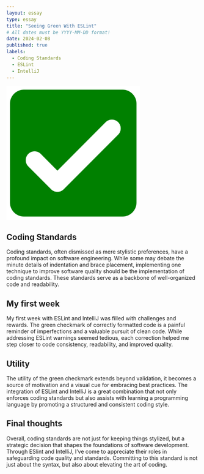 ```yaml
---
layout: essay
type: essay
title: "Seeing Green With ESLint"
# All dates must be YYYY-MM-DD format!
date: 2024-02-08
published: true
labels:
  - Coding Standards
  - ESLint
  - IntelliJ
---
```


<img width="350px" class="rounded float-start pe-4" src="../img/ESLint/GreenCheckmark.png">

## **Coding Standards**
Coding standards, often dismissed as mere stylistic preferences, have a profound impact on software engineering. While some may debate the minute details of indentation and brace placement, implementing one technique to improve software quality should be the implementation of coding standards. These standards serve as a backbone of well-organized code and readability.

## **My first week**
My first week with ESLint and IntelliJ was filled with challenges and rewards. The green checkmark of correctly formatted code is a painful reminder of imperfections and a valuable pursuit of clean code. While addressing ESLint warnings seemed tedious, each correction helped me step closer to code consistency, readability, and improved quality.

## **Utility**
The utility of the green checkmark extends beyond validation, it becomes a source of motivation and a visual cue for embracing best practices. The integration of ESLint and IntelliJ is a great combination that not only enforces coding standards but also assists with learning a programming language by promoting a structured and consistent coding style.

## **Final thoughts**
Overall, coding standards are not just for keeping things stylized, but a strategic decision that shapes the foundations of software development. Through ESlint and IntelliJ, I’ve come to appreciate their roles in safeguarding code quality and standards. Committing to this standard is not just about the syntax, but also about elevating the art of coding. 
